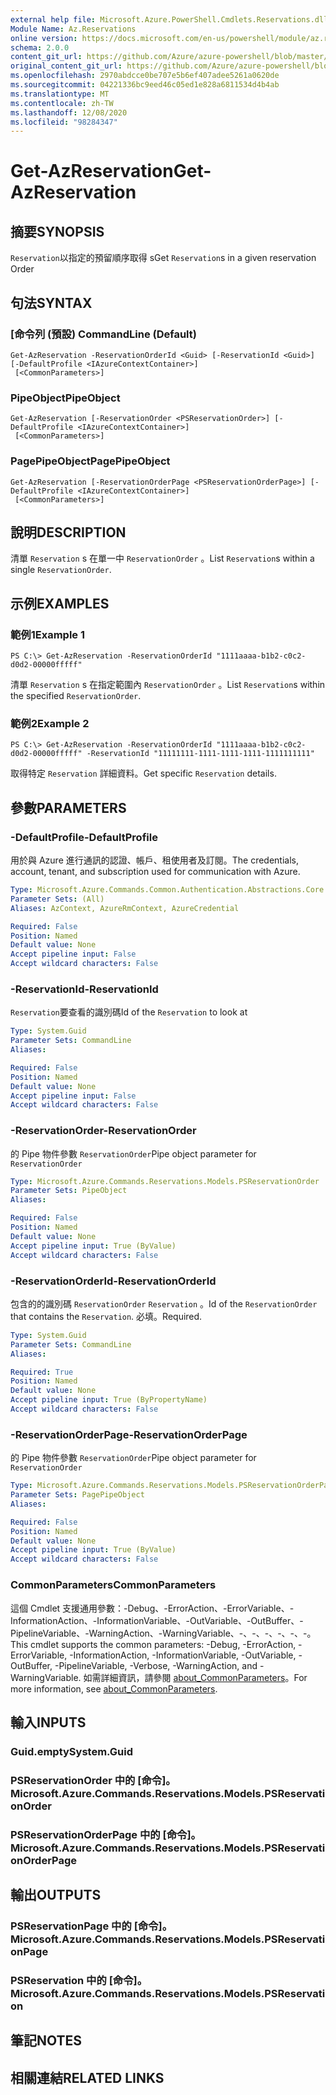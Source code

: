 ```yaml
---
external help file: Microsoft.Azure.PowerShell.Cmdlets.Reservations.dll-Help.xml
Module Name: Az.Reservations
online version: https://docs.microsoft.com/en-us/powershell/module/az.reservations/get-azreservation
schema: 2.0.0
content_git_url: https://github.com/Azure/azure-powershell/blob/master/src/Reservations/Reservations/help/Get-AzReservation.md
original_content_git_url: https://github.com/Azure/azure-powershell/blob/master/src/Reservations/Reservations/help/Get-AzReservation.md
ms.openlocfilehash: 2970abdcce0be707e5b6ef407adee5261a0620de
ms.sourcegitcommit: 04221336bc9eed46c05ed1e828a6811534d4b4ab
ms.translationtype: MT
ms.contentlocale: zh-TW
ms.lasthandoff: 12/08/2020
ms.locfileid: "98284347"
---
```

# <span data-ttu-id="8e776-101">Get-AzReservation</span><span class="sxs-lookup"><span data-stu-id="8e776-101">Get-AzReservation</span></span>

## <span data-ttu-id="8e776-102">摘要</span><span class="sxs-lookup"><span data-stu-id="8e776-102">SYNOPSIS</span></span>
<span data-ttu-id="8e776-103">`Reservation`以指定的預留順序取得 s</span><span class="sxs-lookup"><span data-stu-id="8e776-103">Get `Reservation`s in a given reservation Order</span></span>

## <span data-ttu-id="8e776-104">句法</span><span class="sxs-lookup"><span data-stu-id="8e776-104">SYNTAX</span></span>

### <span data-ttu-id="8e776-105">[命令列 (預設) </span><span class="sxs-lookup"><span data-stu-id="8e776-105">CommandLine (Default)</span></span>
```
Get-AzReservation -ReservationOrderId <Guid> [-ReservationId <Guid>] [-DefaultProfile <IAzureContextContainer>]
 [<CommonParameters>]
```

### <span data-ttu-id="8e776-106">PipeObject</span><span class="sxs-lookup"><span data-stu-id="8e776-106">PipeObject</span></span>
```
Get-AzReservation [-ReservationOrder <PSReservationOrder>] [-DefaultProfile <IAzureContextContainer>]
 [<CommonParameters>]
```

### <span data-ttu-id="8e776-107">PagePipeObject</span><span class="sxs-lookup"><span data-stu-id="8e776-107">PagePipeObject</span></span>
```
Get-AzReservation [-ReservationOrderPage <PSReservationOrderPage>] [-DefaultProfile <IAzureContextContainer>]
 [<CommonParameters>]
```

## <span data-ttu-id="8e776-108">說明</span><span class="sxs-lookup"><span data-stu-id="8e776-108">DESCRIPTION</span></span>
<span data-ttu-id="8e776-109">清單 `Reservation` s 在單一中 `ReservationOrder` 。</span><span class="sxs-lookup"><span data-stu-id="8e776-109">List `Reservation`s within a single `ReservationOrder`.</span></span>

## <span data-ttu-id="8e776-110">示例</span><span class="sxs-lookup"><span data-stu-id="8e776-110">EXAMPLES</span></span>

### <span data-ttu-id="8e776-111">範例1</span><span class="sxs-lookup"><span data-stu-id="8e776-111">Example 1</span></span>
```
PS C:\> Get-AzReservation -ReservationOrderId "1111aaaa-b1b2-c0c2-d0d2-00000fffff"
```

<span data-ttu-id="8e776-112">清單 `Reservation` s 在指定範圍內 `ReservationOrder` 。</span><span class="sxs-lookup"><span data-stu-id="8e776-112">List `Reservation`s within the specified `ReservationOrder`.</span></span>

### <span data-ttu-id="8e776-113">範例2</span><span class="sxs-lookup"><span data-stu-id="8e776-113">Example 2</span></span>
```
PS C:\> Get-AzReservation -ReservationOrderId "1111aaaa-b1b2-c0c2-d0d2-00000fffff" -ReservationId "11111111-1111-1111-1111-1111111111"
```

<span data-ttu-id="8e776-114">取得特定 `Reservation` 詳細資料。</span><span class="sxs-lookup"><span data-stu-id="8e776-114">Get specific `Reservation` details.</span></span>

## <span data-ttu-id="8e776-115">參數</span><span class="sxs-lookup"><span data-stu-id="8e776-115">PARAMETERS</span></span>

### <span data-ttu-id="8e776-116">-DefaultProfile</span><span class="sxs-lookup"><span data-stu-id="8e776-116">-DefaultProfile</span></span>
<span data-ttu-id="8e776-117">用於與 Azure 進行通訊的認證、帳戶、租使用者及訂閱。</span><span class="sxs-lookup"><span data-stu-id="8e776-117">The credentials, account, tenant, and subscription used for communication with Azure.</span></span>

```yaml
Type: Microsoft.Azure.Commands.Common.Authentication.Abstractions.Core.IAzureContextContainer
Parameter Sets: (All)
Aliases: AzContext, AzureRmContext, AzureCredential

Required: False
Position: Named
Default value: None
Accept pipeline input: False
Accept wildcard characters: False
```

### <span data-ttu-id="8e776-118">-ReservationId</span><span class="sxs-lookup"><span data-stu-id="8e776-118">-ReservationId</span></span>
<span data-ttu-id="8e776-119">`Reservation`要查看的識別碼</span><span class="sxs-lookup"><span data-stu-id="8e776-119">Id of the `Reservation` to look at</span></span>

```yaml
Type: System.Guid
Parameter Sets: CommandLine
Aliases:

Required: False
Position: Named
Default value: None
Accept pipeline input: False
Accept wildcard characters: False
```

### <span data-ttu-id="8e776-120">-ReservationOrder</span><span class="sxs-lookup"><span data-stu-id="8e776-120">-ReservationOrder</span></span>
<span data-ttu-id="8e776-121">的 Pipe 物件參數 `ReservationOrder`</span><span class="sxs-lookup"><span data-stu-id="8e776-121">Pipe object parameter for `ReservationOrder`</span></span>

```yaml
Type: Microsoft.Azure.Commands.Reservations.Models.PSReservationOrder
Parameter Sets: PipeObject
Aliases:

Required: False
Position: Named
Default value: None
Accept pipeline input: True (ByValue)
Accept wildcard characters: False
```

### <span data-ttu-id="8e776-122">-ReservationOrderId</span><span class="sxs-lookup"><span data-stu-id="8e776-122">-ReservationOrderId</span></span>
<span data-ttu-id="8e776-123">包含的的識別碼 `ReservationOrder` `Reservation` 。</span><span class="sxs-lookup"><span data-stu-id="8e776-123">Id of the `ReservationOrder` that contains the `Reservation`.</span></span> <span data-ttu-id="8e776-124">必填。</span><span class="sxs-lookup"><span data-stu-id="8e776-124">Required.</span></span>

```yaml
Type: System.Guid
Parameter Sets: CommandLine
Aliases:

Required: True
Position: Named
Default value: None
Accept pipeline input: True (ByPropertyName)
Accept wildcard characters: False
```

### <span data-ttu-id="8e776-125">-ReservationOrderPage</span><span class="sxs-lookup"><span data-stu-id="8e776-125">-ReservationOrderPage</span></span>
<span data-ttu-id="8e776-126">的 Pipe 物件參數 `ReservationOrder`</span><span class="sxs-lookup"><span data-stu-id="8e776-126">Pipe object parameter for `ReservationOrder`</span></span>

```yaml
Type: Microsoft.Azure.Commands.Reservations.Models.PSReservationOrderPage
Parameter Sets: PagePipeObject
Aliases:

Required: False
Position: Named
Default value: None
Accept pipeline input: True (ByValue)
Accept wildcard characters: False
```

### <span data-ttu-id="8e776-127">CommonParameters</span><span class="sxs-lookup"><span data-stu-id="8e776-127">CommonParameters</span></span>
<span data-ttu-id="8e776-128">這個 Cmdlet 支援通用參數：-Debug、-ErrorAction、-ErrorVariable、-InformationAction、-InformationVariable、-OutVariable、-OutBuffer、-PipelineVariable、-WarningAction、-WarningVariable、-、-、-、-、-、-。</span><span class="sxs-lookup"><span data-stu-id="8e776-128">This cmdlet supports the common parameters: -Debug, -ErrorAction, -ErrorVariable, -InformationAction, -InformationVariable, -OutVariable, -OutBuffer, -PipelineVariable, -Verbose, -WarningAction, and -WarningVariable.</span></span> <span data-ttu-id="8e776-129">如需詳細資訊，請參閱 [about_CommonParameters](http://go.microsoft.com/fwlink/?LinkID=113216)。</span><span class="sxs-lookup"><span data-stu-id="8e776-129">For more information, see [about_CommonParameters](http://go.microsoft.com/fwlink/?LinkID=113216).</span></span>

## <span data-ttu-id="8e776-130">輸入</span><span class="sxs-lookup"><span data-stu-id="8e776-130">INPUTS</span></span>

### <span data-ttu-id="8e776-131">Guid.empty</span><span class="sxs-lookup"><span data-stu-id="8e776-131">System.Guid</span></span>

### <span data-ttu-id="8e776-132">PSReservationOrder 中的 [命令]。</span><span class="sxs-lookup"><span data-stu-id="8e776-132">Microsoft.Azure.Commands.Reservations.Models.PSReservationOrder</span></span>

### <span data-ttu-id="8e776-133">PSReservationOrderPage 中的 [命令]。</span><span class="sxs-lookup"><span data-stu-id="8e776-133">Microsoft.Azure.Commands.Reservations.Models.PSReservationOrderPage</span></span>

## <span data-ttu-id="8e776-134">輸出</span><span class="sxs-lookup"><span data-stu-id="8e776-134">OUTPUTS</span></span>

### <span data-ttu-id="8e776-135">PSReservationPage 中的 [命令]。</span><span class="sxs-lookup"><span data-stu-id="8e776-135">Microsoft.Azure.Commands.Reservations.Models.PSReservationPage</span></span>

### <span data-ttu-id="8e776-136">PSReservation 中的 [命令]。</span><span class="sxs-lookup"><span data-stu-id="8e776-136">Microsoft.Azure.Commands.Reservations.Models.PSReservation</span></span>

## <span data-ttu-id="8e776-137">筆記</span><span class="sxs-lookup"><span data-stu-id="8e776-137">NOTES</span></span>

## <span data-ttu-id="8e776-138">相關連結</span><span class="sxs-lookup"><span data-stu-id="8e776-138">RELATED LINKS</span></span>
